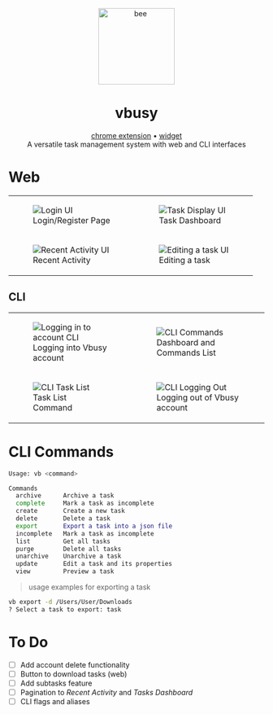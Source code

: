 <div align="center">
  <p>
    <img src="https://hotemoji.com/images/dl/l/bee-emoji-by-twitter.png" alt="bee" width="150">
  </p>
  <h1>vbusy</h1>
  <p align="center">
    <a href="https://github.com/enna-ai/vbusy-ext">chrome extension</a>
    •
    <a href="http://github.com/enna-ai/vbusy-widget">widget</a>
    <br>
    A versatile task management system with web and CLI interfaces
  </p>
</div>

# Web

<table>
  <tr>
    <td>
      <figure>
        <img src="https://i.imgur.com/5AB0wKv.png" alt="Login UI">
        <figcaption>Login/Register Page</figcaption>
      </figure>
    </td>
    <td>
      <figure>
        <img src="https://i.imgur.com/kSJB13Q.png" alt="Task Display UI">
        <figcaption>Task Dashboard</figcaption>
      </figure>
    </td>
  </tr>
  <tr>
    <td>
      <figure>
        <img src="https://i.imgur.com/Cqd9aZw.png" alt="Recent Activity UI">
        <figcaption>Recent Activity</figcaption>
      </figure>
    </td>
    <td>
      <figure>
        <img src="https://i.imgur.com/akpevHv.png" alt="Editing a task UI">
        <figcaption>Editing a task</figcaption>
      </figure>
    </td>
  </tr>
</table>

## CLI

<table>
  <tr>
    <td>
      <figure>
        <img src="https://i.imgur.com/CJqm82Z.png" alt="Logging in to account CLI">
        <figcaption>Logging into Vbusy account</figcaption>
      </figure>
    </td>
    <td>
      <figure>
        <img src="https://i.imgur.com/KdzDjK3.png" alt="CLI Commands">
        <figcaption>Dashboard and Commands List</figcaption>
      </figure>
    </td>
  </tr>
  <tr>
    <td>
      <figure>
        <img src="https://i.imgur.com/KCzOj8A.png" alt="CLI Task List">
        <figcaption>Task List Command</figcaption>
      </figure>
    </td>
    <td>
      <figure>
        <img src="https://i.imgur.com/mh36iJF.png" alt="CLI Logging Out">
        <figcaption>Logging out of Vbusy account</figcaption>
      </figure>
    </td>
  </tr>
</table>

# CLI Commands

```sh
Usage: vb <command>

Commands
  archive      Archive a task
  complete     Mark a task as incomplete
  create       Create a new task
  delete       Delete a task
  export       Export a task into a json file
  incomplete   Mark a task as incomplete
  list         Get all tasks
  purge        Delete all tasks
  unarchive    Unarchive a task
  update       Edit a task and its properties
  view         Preview a task
```

> usage examples for exporting a task

```sh
vb export -d /Users/User/Downloads
? Select a task to export: task
```

# To Do

- [ ] Add account delete functionality
- [ ] Button to download tasks (web)
- [ ] Add subtasks feature
- [ ] Pagination to _Recent Activity_ and _Tasks Dashboard_
- [ ] CLI flags and aliases
